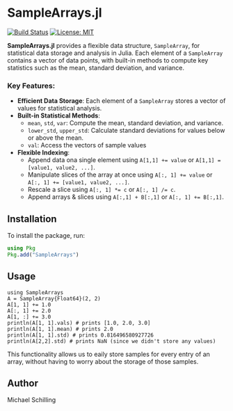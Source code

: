# SampleArrays.jl

[![Build Status](https://github.com/Ntropic/SampleArrays.jl/actions/workflows/CI.yml/badge.svg?branch=main)](https://github.com/Ntropic/SampleArrays.jl/actions/workflows/CI.yml?query=branch%3Amain)
[![License: MIT](https://img.shields.io/badge/License-MIT-yellow.svg)](https://opensource.org/licenses/MIT)

**SampleArrays.jl** provides a flexible data structure, `SampleArray`, for statistical data storage and analysis in Julia. Each element of a `SampleArray` contains a vector of data points, with built-in methods to compute key statistics such as the mean, standard deviation, and variance. 

### Key Features:
- **Efficient Data Storage**: Each element of a `SampleArray` stores a vector of values for statistical analysis.
- **Built-in Statistical Methods**:
  - `mean`, `std`, `var`: Compute the mean, standard deviation, and variance.
  - `lower_std`, `upper_std`: Calculate standard deviations for values below or above the mean.
  - `val`: Access the vectors of sample values 
- **Flexible Indexing**:
  - Append data ona single element using `A[1,1] += value` or `A[1,1] = [value1, value2, ...]`.
  - Manipulate slices of the array at once using `A[:, 1] += value` or `A[:, 1] += [value1, value2, ...]`.
  - Rescale a slice using `A[:, 1] *= c` or `A[:, 1] /= c`.
  - Append arrays & slices using `A[:,1] + B[:,1]` or `A[:, 1] += B[:,1]`.

## Installation

To install the package, run:
```julia
using Pkg
Pkg.add("SampleArrays")
``` 

## Usage
``` 
using SampleArrays 
A = SampleArray{Float64}(2, 2)
A[1, 1] += 1.0
A[:, 1] += 2.0
A[1, :] += 3.0
println(A[1, 1].vals) # prints [1.0, 2.0, 3.0]
println(A[1, 1].mean) # prints 2.0
println(A[1, 1].std) # prints 0.816496580927726
println(A[2,2].std) # prints NaN (since we didn't store any values)
```
This functionality allows us to eaily store samples for every entry of an array, without having to worry about the storage of those samples. 

## Author 
Michael Schilling